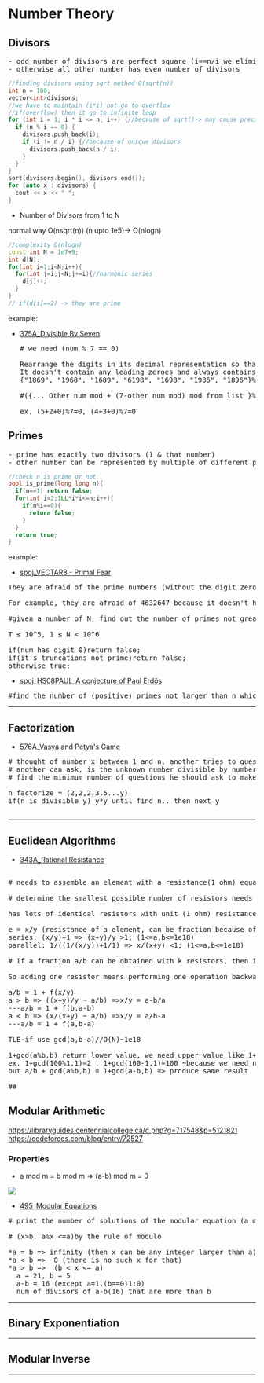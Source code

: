# Number Theory

## Divisors

<pre>
- odd number of divisors are perfect square (i==n/i we eliminate one divisors because of unique divisors.) (ex. cf2020B)
- otherwise all other number has even number of divisors
</pre>

```cpp
//finding divisors using sqrt method O(sqrt(n))
int n = 100;
vector<int>divisors;
//we have to maintain (i*i) not go to overflow
//if(overflow) then it go to infinite loop
for (int i = 1; i * i <= n; i++) {//because of sqrt()-> may cause precision error
  if (n % i == 0) {
    divisors.push_back(i);
    if (i != n / i) {//because of unique divisors
      divisors.push_back(n / i);
    }
  }
}
sort(divisors.begin(), divisors.end());
for (auto x : divisors) {
  cout << x << " ";
}
```

- Number of Divisors from 1 to N

normal way O(nsqrt(n)) (n upto 1e5)-> O(nlogn)

```cpp
//complexity O(nlogn)
const int N = 1e7+9;
int d[N];
for(int i=1;i<N;i++){
  for(int j=i;j<N;j+=i){//harmonic series
    d[j]++;
  }
}
// if(d[i]==2) -> they are prime
```

example:

- [375A_Divisible By Seven](./2.divisors/375A_Divisible%20by%20Seven.cpp)

  <pre>
  # we need (num % 7 == 0)
  
  Rearrange the digits in its decimal representation so that the resulting number will be divisible by 7.
  It doesn't contain any leading zeroes and always contains digits 1, 6, 8, 9
  {"1869", "1968", "1689", "6198", "1698", "1986", "1896"}%7={0,1,2,3,4,5,6}, find it using next_permutation.
  
  #({... Other num mod + (7-other num mod) mod from list }%7=0 + zero at last)%7=0
  
  ex. (5+2+0)%7=0, (4+3+0)%7=0
  </pre>

## Primes

<pre>
- prime has exactly two divisors (1 & that number)
- other number can be represented by multiple of different prime numbers
</pre>

```cpp
//check n is prime or not
bool is_prime(long long n){
  if(n==1) return false;
  for(int i=2;1LL*i*i<=n;i++){
    if(n%i==0){
      return false;
    }
  }
  return true;
}
```

example:

- [spoj_VECTAR8 - Primal Fear](./1_primes_and_divisors/1_primes/spoj_VECTAR8_Primal%20Fear.cpp)

<pre>
They are afraid of the prime numbers (without the digit zero), that remain prime no matter how many of the leading digits are omitted.

For example, they are afraid of 4632647 because it doesn't have the digit 0 and each of its truncations (632647, 32647, 2647, 647, 47, and 7) are primes. 

#given a number of N, find out the number of primes not greater that N, that changu and mangu are afraid of.

T ≤ 10^5, 1 ≤ N < 10^6

if(num has digit 0)return false;
if(it's truncations not prime)return false;
otherwise true;
</pre>

- [spoj_HS08PAUL_A conjecture of Paul Erdős](./1.primes/spoj_HS08PAUL_A%20conjecture%20of%20Paul%20Erdős.cpp)

<pre>
#find the number of (positive) primes not larger than n which are of the form x2+y4 (where x and y are integers).
</pre>

---

## Factorization

- [576A_Vasya and Petya's Game](./2.divisors/576A_Vasya%20and%20Petya's%20Game.cpp)

<pre>
# thought of number x between 1 and n, another tries to guess the number
# another can ask, is the unknown number divisible by number y?
# find the minimum number of questions he should ask to make a guaranteed guess number.

n factorize = (2,2,2,3,5...y)
if(n is divisible y) y*y until find n.. then next y

</pre>

---

## Euclidean Algorithms

- [343A_Rational Resistance](./4.euclidean_algorithms/343A_Rational%20Resistance.cpp)
<pre>

# needs to assemble an element with a resistance(1 ohm) equal to the fraction of a/b.

# determine the smallest possible number of resistors needs to make such an element.

has lots of identical resistors with unit (1 ohm) resistance. our need resistance value can be constructed with these.

e = x/y (resistance of a element, can be fraction because of parallelism)
series: (x/y)+1 => (x+y)/y >1; (1<=a,b<=1e18)
parallel: 1/((1/(x/y))+1/1) => x/(x+y) <1; (1<=a,b<=1e18)

# If a fraction a/b can be obtained with k resistors, then it is simple to calculate that we can obtain fractions (a+b)/b and a/(a+b) with k + 1 resistors.

So adding one resistor means performing one operation backwards in Euclidean algorithm. That means that the answer is equal to the number of steps in standard Euclidean algorithm.

a/b = 1 + f(x/y)
a > b => ((x+y)/y ~ a/b) =>x/y = a-b/a
---a/b = 1 + f(b,a-b)
a < b => (x/(x+y) ~ a/b) =>x/y = a/b-a
---a/b = 1 + f(a,b-a)

TLE-if use gcd(a,b-a)//O(N)~1e18

1+gcd(a%b,b) return lower value, we need upper value like 1+gcd(a-b,b)
ex. 1+gcd(100%1,1)=2 , 1+gcd(100-1,1)=100 ~because we need num of resister(total num of time it called)
but a/b + gcd(a%b,b) = 1+gcd(a-b,b) => produce same result

## </pre>

## Modular Arithmetic

https://libraryguides.centennialcollege.ca/c.php?g=717548&p=5121821
https://codeforces.com/blog/entry/72527

### Properties

- a mod m = b mod m => (a-b) mod m = 0

![](https://prod-qna-question-images.s3.amazonaws.com/qna-images/answer/6195f099-697f-489e-94ae-c77f1a063c08/8512de78-d4fd-43ef-9f61-33fcd14fa8c9/2dm5l1.jpg)

- [495_Modular Equations](./5.modular_arithmetic/modular_arithmetic/495B_Modular%20Equations.cpp)

<pre>
# print the number of solutions of the modular equation (a mod x = b). (0<=a,b<=1e9)

# (x>b, a%x <=a)by the rule of modulo

*a = b => infinity (then x can be any integer larger than a)
*a < b =>  0 (there is no such x for that)
*a > b =>  (b < x <= a)
  a = 21, b = 5
  a-b = 16 (except a=1,(b==0)1:0)
  num of divisors of a-b(16) that are more than b
</pre>

---

## Binary Exponentiation

---

## Modular Inverse

---
